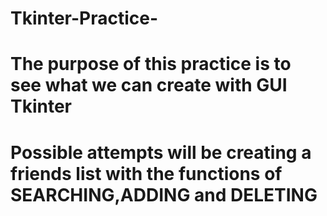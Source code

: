 # Tkinter-Practice-
# The purpose of this practice is to see what we can create with GUI Tkinter
# Possible attempts will be creating a friends list with the functions of SEARCHING,ADDING and DELETING 
